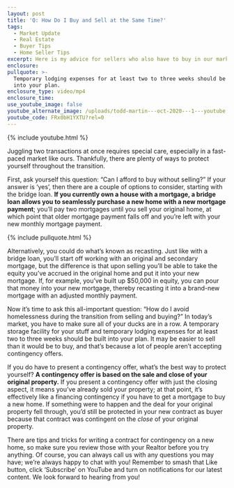 ```yaml
---
layout: post
title: 'Q: How Do I Buy and Sell at the Same Time?'
tags:
  - Market Update
  - Real Estate
  - Buyer Tips
  - Home Seller Tips
excerpt: Here is my advice for sellers who also have to buy in our market.
enclosure:
pullquote: >-
  Temporary lodging expenses for at least two to three weeks should be built
  into your plan.
enclosure_type: video/mp4
enclosure_time:
use_youtube_image: false
youtube_alternate_image: /uploads/todd-martin---oct-2020---1---youtube.jpg
youtube_code: FRx0bH1YXTU?rel=0
---
```


{% include youtube.html %}

Juggling two transactions at once requires special care, especially in a fast-paced market like ours. Thankfully, there are plenty of ways to protect yourself throughout the transition.&nbsp;

First, ask yourself this question: “Can I afford to buy without selling?” If your answer is ‘yes’, then there are a couple of options to consider, starting with the bridge loan. **If you currently own a house with a mortgage, a bridge loan allows you to seamlessly purchase a new home with a new mortgage payment**; you’ll pay two mortgages until you sell your original home, at which point that older mortgage payment falls off and you’re left with your new monthly mortgage payment.&nbsp;

{% include pullquote.html %}

Alternatively, you could do what’s known as recasting. Just like with a bridge loan, you’ll start off working with an original and secondary mortgage, but the difference is that upon selling you’ll be able to take the equity you’ve accrued in the original home and put it into your new mortgage. If, for example, you’ve built up $50,000 in equity, you can pour that money into your new mortgage, thereby recasting it into a brand-new mortgage with an adjusted monthly payment.&nbsp;

Now it’s time to ask this all-important question: “How do I avoid homelessness during the transition from selling and buying?” In today’s market, you have to make sure all of your ducks are in a row. A temporary storage facility for your stuff and temporary lodging expenses for at least two to three weeks should be built into your plan. It may be easier to sell than it would be to buy, and that’s because a lot of people aren’t accepting contingency offers.&nbsp;

If you do have to present a contingency offer, what’s the best way to protect yourself? **A contingency offer is based on the sale and close of your original property.** If you present a contingency offer with just the closing aspect, it means you’ve already sold your property; at that point, it’s effectively like a financing contingency if you have to get a mortgage to buy a new home. If something were to happen and the deal for your original property fell through, you’d still be protected in your new contract as buyer because that contract was contingent on the *close* of your original property.&nbsp;

There are tips and tricks for writing a contract for contingency on a new home, so make sure you review those with your Realtor before you try anything. Of course, you can always call us with any questions you may have; we’re always happy to chat with you\! Remember to smash that Like button, click ‘Subscribe’ on YouTube and turn on notifications for our latest content. We look forward to hearing from you\!&nbsp;